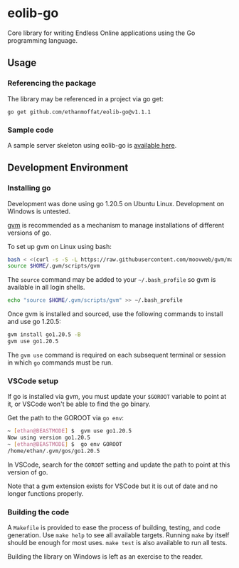 # eolib-go

Core library for writing Endless Online applications using the Go programming language.

## Usage

### Referencing the package

The library may be referenced in a project via go get:

```
go get github.com/ethanmoffat/eolib-go@v1.1.1
```

### Sample code

A sample server skeleton using eolib-go is [available here](https://gist.github.com/ethanmoffat/95eed4ef0eeb524c8a505acb1bcbf956).

## Development Environment

### Installing go

Development was done using go 1.20.5 on Ubuntu Linux. Development on Windows is untested.

[gvm](https://github.com/moovweb/gvm) is recommended as a mechanism to manage installations of different versions of go.

To set up gvm on Linux using bash:
```bash
bash < <(curl -s -S -L https://raw.githubusercontent.com/moovweb/gvm/master/binscripts/gvm-installer)
source $HOME/.gvm/scripts/gvm
```

The `source` command may be added to your `~/.bash_profile` so gvm is available in all login shells.

```bash
echo "source $HOME/.gvm/scripts/gvm" >> ~/.bash_profile
```

Once gvm is installed and sourced, use the following commands to install and use go 1.20.5:

```bash
gvm install go1.20.5 -B
gvm use go1.20.5
```

The `gvm use` command is required on each subsequent terminal or session in which `go` commands must be run.

### VSCode setup

If go is installed via gvm, you must update your `$GOROOT` variable to point at it, or VSCode won't be able to find the go binary.

Get the path to the GOROOT via `go env`:

```bash
~ [ethan@BEASTMODE] $  gvm use go1.20.5
Now using version go1.20.5
~ [ethan@BEASTMODE] $  go env GOROOT
/home/ethan/.gvm/gos/go1.20.5
```

In VSCode, search for the `GOROOT` setting and update the path to point at this version of go.

Note that a gvm extension exists for VSCode but it is out of date and no longer functions properly.

### Building the code

A `Makefile` is provided to ease the process of building, testing, and code generation. Use `make help` to see all available targets. Running `make` by itself should be enough for most uses. `make test` is also available to run all tests.

Building the library on Windows is left as an exercise to the reader.
